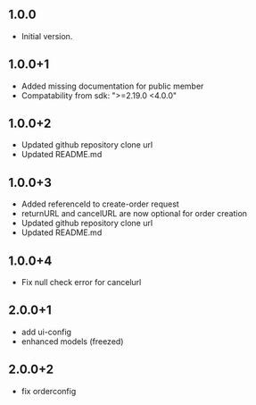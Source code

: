 ## 1.0.0

- Initial version.

## 1.0.0+1

- Added missing documentation for public member
- Compatability from sdk: ">=2.19.0 <4.0.0"

## 1.0.0+2

- Updated github repository clone url
- Updated README.md

## 1.0.0+3

- Added referenceId to create-order request
- returnURL and cancelURL are now optional for order creation
- Updated github repository clone url
- Updated README.md

## 1.0.0+4

- Fix null check error for cancelurl

## 2.0.0+1

- add ui-config
- enhanced models (freezed)

## 2.0.0+2

- fix orderconfig